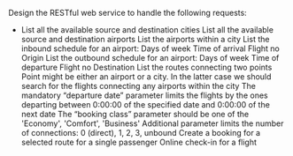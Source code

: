 Design the RESTful web service to handle the following requests:
- List all the available source and destination cities
  List all the available source and destination airports
  List the airports within a city
  List the inbound schedule for an airport: 
    Days of week
    Time of arrival
    Flight no
    Origin
List  the outbound schedule for an airport:
  Days of week
  Time of departure
  Flight no
  Destination
List the routes connecting two points
  Point might be either an airport or a city. In the latter case we should search for  the flights connecting any airports within the city
  The mandatory “departure date” parameter limits the flights by the ones departing between 0:00:00 of the specified date and 0:00:00 of the next date
  The “booking class” parameter should be one of the 'Economy', 'Comfort', 'Business'
  Additional parameter limits the number of connections: 0 (direct), 1, 2, 3, unbound
Create a booking for a selected route for a single passenger
Online check-in for a flight
